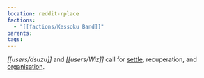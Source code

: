 ```yaml
---
location: reddit-rplace
factions:
  - "[[factions/Kessoku Band]]"
parents: 
tags: 
---
```

*[[users/dsuzu]]* and *[[users/Wiz]]* call for [settle](https://discord.com/channels/1093664259273130084/1131230952119615600/1131577432521064559), recuperation, and [organisation](https://discord.com/channels/1093664259273130084/1131230952119615600/1131577504642117652).
